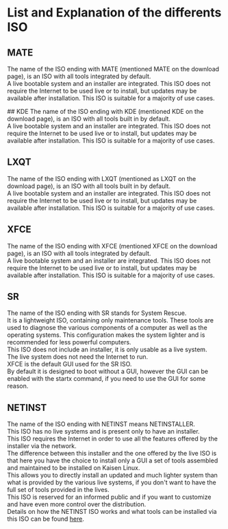 # List and Explanation of the differents ISO

## MATE
The name of the ISO ending with MATE (mentioned MATE on the download page), is an ISO with all tools integrated by default.  
A live bootable system and an installer are integrated. This ISO does not require the Internet to be used live or to install, but updates may be available after installation.
This ISO is suitable for a majority of use cases.

## KDE
The name of the ISO ending with KDE (mentioned KDE on the download page), is an ISO with all tools built in by default.  
A live bootable system and an installer are integrated. This ISO does not require the Internet to be used live or to install, but updates may be available after installation.
This ISO is suitable for a majority of use cases.

## LXQT
The name of the ISO ending with LXQT (mentioned as LXQT on the download page), is an ISO with all tools built in by default.  
A live bootable system and an installer are integrated. This ISO does not require the Internet to be used live or to install, but updates may be available after installation.
This ISO is suitable for a majority of use cases.

## XFCE
The name of the ISO ending with XFCE (mentioned XFCE on the download page), is an ISO with all tools integrated by default.  
A live bootable system and an installer are integrated. This ISO does not require the Internet to be used live or to install, but updates may be available after installation.
This ISO is suitable for a majority of use cases.

## SR
The name of the ISO ending with SR stands for System Rescue.  
It is a lightweight ISO, containing only maintenance tools. These tools are used to diagnose the various components of a computer as well as the operating systems. This configuration makes the system lighter and is recommended for less powerful computers.  
This ISO does not include an installer, it is only usable as a live system.  
The live system does not need the Internet to run.  
XFCE is the default GUI used for the SR ISO.  
By default it is designed to boot without a GUI, however the GUI can be enabled with the startx command, if you need to use the GUI for some reason.

## NETINST
The name of the ISO ending with NETINST means NETINSTALLER.  
This ISO has no live systems and is present only to have an installer.  
This ISO requires the Internet in order to use all the features offered by the installer via the network.  
The difference between this installer and the one offered by the live ISO is that here you have the choice to install only a GUI a set of tools assembled and maintained to be installed on Kaisen Linux.  
This allows you to directly install an updated and much lighter system than what is provided by the various live systems, if you don't want to have the full set of tools provided in the lives.  
This ISO is reserved for an informed public and if you want to customize and have even more control over the distribution.  
Details on how the NETINST ISO works and what tools can be installed via this ISO can be found [here](netinst.html).